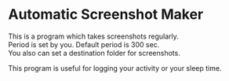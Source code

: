 # Automatic Screenshot Maker

This is a program which takes screenshots regularly.  
Period is set by you. Default period is 300 sec.  
You also can set a destination folder for screenshots.  


This program is useful for logging your activity or your sleep time.
